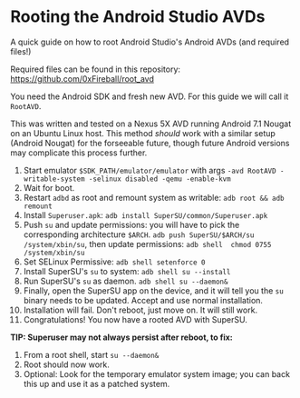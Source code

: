 
# Rooting the Android Studio AVDs

A quick guide on how to root Android Studio's Android AVDs (and required files!)

Required files can be found in this repository: <https://github.com/0xFireball/root_avd>

You need the Android SDK and fresh new AVD. For this guide we will call it `RootAVD`.

This was written and tested on a Nexus 5X AVD running Android 7.1 Nougat on an Ubuntu Linux host.
This method _should_ work with a similar setup (Android Nougat) for the forseeable future, though
future Android versions may complicate this process further.

1. Start emulator `$SDK_PATH/emulator/emulator` with args `-avd RootAVD -writable-system -selinux disabled -qemu -enable-kvm`
1. Wait for boot.
1. Restart `adbd` as root and remount system as writable: `adb root && adb remount`
1. Install `Superuser.apk`: `adb install SuperSU/common/Superuser.apk`
1. Push `su` and update permissions: you will have to pick the corresponding architecture `$ARCH`. `adb push SuperSU/$ARCH/su /system/xbin/su`, then update permissions: `adb shell  chmod 0755 /system/xbin/su`
1. Set SELinux Permissive: `adb shell setenforce 0`
1. Install SuperSU's `su` to system: `adb shell su --install`
1. Run SuperSU's `su` as daemon. `adb shell su --daemon&`
1. Finally, open the SuperSU app on the device, and it will tell you the `su` binary needs to be updated. Accept and use normal installation.
1. Installation will fail. Don't reboot, just move on. It will still work.
1. Congratulations! You now have a rooted AVD with SuperSU.

**TIP: Superuser may not always persist after reboot, to fix:**
1. From a root shell, start `su --daemon&`
1. Root should now work.
1. Optional: Look for the temporary emulator system image; you can back this up and use it as a patched system.
